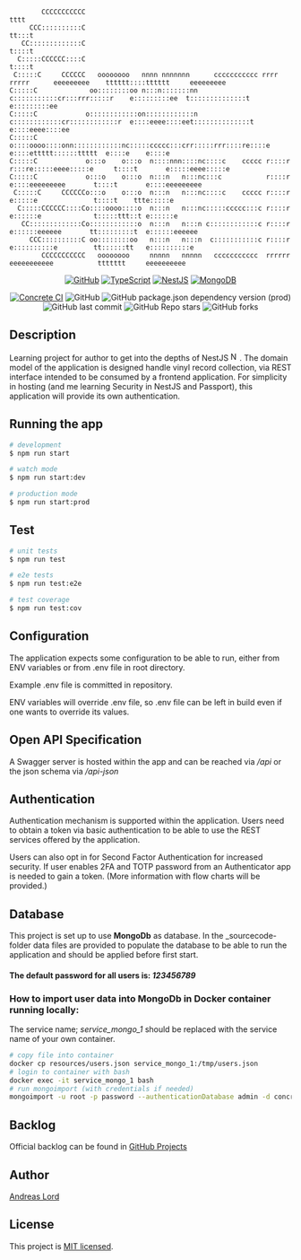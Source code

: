 ```text
        CCCCCCCCCCC                                                                                  tttt
     CCC::::::::::C                                                                                tt:::t
   CC:::::::::::::C                                                                                t::::t
  C:::::CCCCCC::::C                                                                                t::::t
 C:::::C     CCCCCC   oooooooo   nnnn nnnnnnn      ccccccccccc rrrr   rrrrr      eeeeeeeee    tttttt::::tttttt     eeeeeeeee
C:::::C             oo::::::::oo n:::n:::::::nn   c:::::::::::cr:::rrr:::::r    e:::::::::ee  t::::::::::::::t    e:::::::::ee
C:::::C            o::::::::::::on::::::::::::n  c::::::::::::cr::::::::::::r  e::::eeee::::eet::::::::::::::t   e::::eeee::::ee
C:::::C            o::::oooo::::onn::::::::::::nc:::::ccccc:::crr:::::rrr::::re::::e    e::::ettttt::::::ttttt  e::::e    e::::e
C:::::C            o:::o    o:::o  n::::nnn::::nc::::c    ccccc r::::r   r:::re:::::eeee:::::e     t::::t       e:::::eeee:::::e
C:::::C            o:::o    o:::o  n:::n   n:::nc:::c           r::::r        e::::eeeeeeeee       t::::t       e::::eeeeeeeee
 C:::::C     CCCCCCo:::o    o:::o  n:::n   n:::nc::::c    ccccc r::::r        e:::::e              t::::t    ttte:::::e
  C:::::CCCCCC::::Co::::oooo::::o  n:::n   n:::nc:::::ccccc:::c r::::r         e::::::e             t:::::ttt::t e::::::e
   CC:::::::::::::Co::::::::::::o  n:::n   n:::n c::::::::::::c r::::r          e::::::eeeeee       tt:::::::::t  e::::::eeeeee
     CCC::::::::::C oo::::::::oo   n:::n   n:::n  c:::::::::::c r::::r           e::::::::::e         tt::::::tt   e::::::::::e
        CCCCCCCCCCC   oooooooo     nnnnn   nnnnn   ccccccccccc  rrrrrr            eeeeeeeeeee           ttttttt     eeeeeeeeee
```

<!--suppress ALL -->
<div align="center">

[![GitHub](https://img.shields.io/badge/github-%23121011.svg?style=for-the-badge&logo=github&logoColor=white)](https://github.com)
[![TypeScript](https://img.shields.io/badge/typescript-%23007ACC.svg?style=for-the-badge&logo=typescript&logoColor=white)](https://www.typescriptlang.org/)
[![NestJS](https://img.shields.io/badge/nestjs-%23E0234E.svg?style=for-the-badge&logo=nestjs&logoColor=white)](https://nestjs.com/)
[![MongoDB](https://img.shields.io/badge/MongoDB-%234ea94b.svg?style=for-the-badge&logo=mongodb&logoColor=white)](https://www.mongodb.com/)

</div>

<div align=center>

[![Concrete CI](https://github.com/andlo779/concrete/actions/workflows/ci.yaml/badge.svg)](https://github.com/andlo779/concrete/actions/workflows/ci.yaml)
![GitHub](https://img.shields.io/github/license/andlo779/concrete)
![GitHub package.json dependency version (prod)](https://img.shields.io/github/package-json/dependency-version/andlo779/concrete/@nestjs/core?color=red)
![GitHub last commit](https://img.shields.io/github/last-commit/andlo779/concrete?color=yellow)
![GitHub Repo stars](https://img.shields.io/github/stars/andlo779/concrete)
![GitHub forks](https://img.shields.io/github/forks/andlo779/concrete?color=lightblue)

</div>

## Description
Learning project for author to get into the depths of NestJS <a href="http://nestjs.com/" target="blank"><img src="https://nestjs.com/img/logo-small.svg" width="16" alt="Nest Logo" /></a>. The domain model of the application is designed handle vinyl record collection, via REST interface intended to be consumed by a frontend application. For simplicity in hosting (and me learning Security in NestJS and Passport), this application will provide its own authentication. 

## Running the app
```bash
# development
$ npm run start

# watch mode
$ npm run start:dev

# production mode
$ npm run start:prod
```

## Test
```bash
# unit tests
$ npm run test

# e2e tests
$ npm run test:e2e

# test coverage
$ npm run test:cov
```

## Configuration
The application expects some configuration to be able to run, either from ENV variables or from .env file in root directory.

Example .env file is committed in repository. 

ENV variables will override .env file, so .env file can be left in build even if one wants to override its values. 

## Open API Specification
A Swagger server is hosted within the app and can be reached via _/api_ or the json schema via _/api-json_

## Authentication
Authentication mechanism is supported within the application. Users need to obtain a token via basic authentication to be able to use the REST services offered by the application.

Users can also opt in for Second Factor Authentication for increased security. If user enables 2FA and TOTP password from an Authenticator app is needed to gain a token. (More information with flow charts will be provided.)

## Database
This project is set up to use __MongoDb__ as database. In the _sourcecode- folder data files are provided to populate the database to be able to run the application and should be applied before first start.

#### The default password for all users is: _123456789_

### How to import user data into MongoDb in Docker container running locally:
The service name; _service_mongo_1_ should be replaced with the service name of your own container.
```bash
# copy file into container
docker cp resources/users.json service_mongo_1:/tmp/users.json
# login to container with bash
docker exec -it service_mongo_1 bash
# run mongoimport (with credentials if needed)
mongoimport -u root -p password --authenticationDatabase admin -d concrete -c users --type=json --file /tmp/users.json
```

## Backlog
Official backlog can be found in [GitHub Projects](https://github.com/users/andlo779/projects/2/views/2)

## Author
[Andreas Lord](mailto:andlo779@gmail.com) 

## License
This project is [MIT licensed](LICENSE.md).